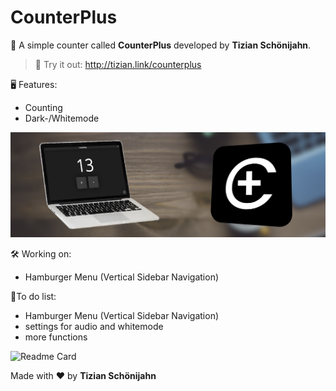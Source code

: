 # CounterPlus
🎉 A simple counter called **CounterPlus** developed by **Tizian Schönijahn**.
>🔌  Try it out: http://tizian.link/counterplus

🖥 Features:
- Counting
- Dark-/Whitemode

![Banner](https://github.com/TizianSchoenijahn/CounterPlus/blob/main/MarketingImageCounterPlus.png)

🛠 Working on:
- Hamburger Menu (Vertical Sidebar Navigation)

📝To do list:
- Hamburger Menu (Vertical Sidebar Navigation)
- settings for audio and whitemode
- more functions

![Readme Card](https://github-readme-stats.vercel.app/api/pin/?username=TizianSchoenijahn&repo=CounterPlus&theme=dark&show_icons=true&hide_border=true)

Made with ♥ by **Tizian Schönijahn**
